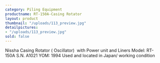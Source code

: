 ```yaml
---
category: Piling Equipment
productname: RT-150A-Casing Rotator
layout: product
thumbnail: "/uploads/113_preview.jpg"
detailpictures:
- "/uploads/113_preview.jpg"
sold: false
---
```


Nissha Casing Rotator ( Oscillator) &nbsp;with Power unit and Liners
Model: RT-150A
S.N. A1021
YOM: 1994
Used and located in Japan/ working condition


